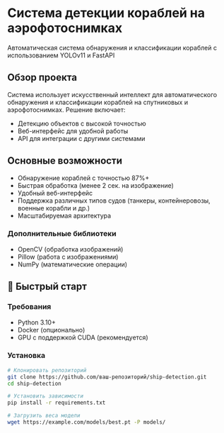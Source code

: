 # Система детекции кораблей на аэрофотоснимках
Автоматическая система обнаружения и классификации кораблей с использованием YOLOv11 и FastAPI

## Обзор проекта

Система использует искусственный интеллект для автоматического обнаружения и классификации кораблей на спутниковых и аэрофотоснимках. Решение включает:

- Детекцию объектов с высокой точностью
- Веб-интерфейс для удобной работы
- API для интеграции с другими системами

## Основные возможности

- Обнаружение кораблей с точностью 87%+
- Быстрая обработка (менее 2 сек. на изображение)
- Удобный веб-интерфейс
- Поддержка различных типов судов (танкеры, контейнеровозы, военные корабли и др.)
- Масштабируемая архитектура

### Дополнительные библиотеки
- OpenCV (обработка изображений)
- Pillow (работа с изображениями)
- NumPy (математические операции)

## 🚀 Быстрый старт

### Требования
- Python 3.10+
- Docker (опционально)
- GPU с поддержкой CUDA (рекомендуется)

### Установка

```bash
# Клонировать репозиторий
git clone https://github.com/ваш-репозиторий/ship-detection.git
cd ship-detection

# Установить зависимости
pip install -r requirements.txt

# Загрузить веса модели
wget https://example.com/models/best.pt -P models/
